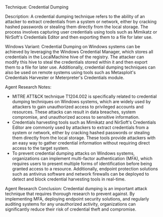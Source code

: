 Technique: Credential Dumping

Description: A credential dumping technique refers to the ability of an attacker to extract credentials from a system or network, either by cracking hashed passwords or stealing them directly from the local storage. The process involves capturing user credentials using tools such as Mimikatz or NirSoft's Credentials Editor and then exporting them to a file for later use.

Windows Variant: Credential Dumping on Windows systems can be achieved by leveraging the Windows Credential Manager, which stores all credentials in the LocalMachine hive of the registry. The attacker can modify this hive to steal the credentials stored within it and then export them to a file for later use. Additionally, credential dumping techniques can also be used on remote systems using tools such as Metasploit's Credentials Harvester or Meterpreter's Credentials module.

Agent Research Notes:
- MITRE ATT&CK technique T1204.002 is specifically related to credential dumping techniques on Windows systems, which are widely used by attackers to gain unauthorized access to privileged accounts and resources. These attacks can result in data breaches, system compromise, and unauthorized access to sensitive information.
- Credentials harvesting tools such as Mimikatz and NirSoft's Credentials Editor are commonly used by attackers to extract credentials from a system or network, either by cracking hashed passwords or stealing them directly from the local storage. These tools provide attackers with an easy way to gather credential information without requiring direct access to the target system.
- To prevent credential dumping attacks on Windows systems, organizations can implement multi-factor authentication (MFA), which requires users to present multiple forms of identification before being granted access to a resource. Additionally, endpoint protection solutions such as antivirus software and network firewalls can be deployed to detect and block credential harvesting tools in real-time.

Agent Research Conclusion: Credential dumping is an important attack technique that requires thorough research to prevent against. By implementing MFA, deploying endpoint security solutions, and regularly auditing systems for any unauthorized activity, organizations can significantly reduce their risk of credential theft and compromise.